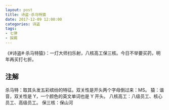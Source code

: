 ```yaml
---
layout: post
title: 诗盗·杀马特猿
date: 2017-12-09 12:00:00
categories: 诗盗
tags:
- 七律
- 挨踢
---
```

《#诗盗#·杀马特猿》：一灯大师扫乐射，八核高工保三核。今日不举要买药，明年再买打七折。

## 注解
杀马特：取其头发五彩缤纷的特征。双关性是开头两个字母倒过来：MS。
猿：谐音，双关性是 Y，一个颜色的英文单词也是 Y 开头。
八核高工：八级员工、核心员工、高级员工。
保三核：保山河
